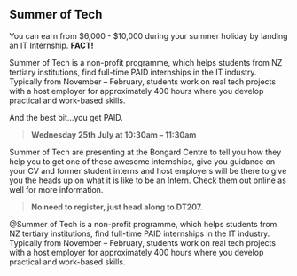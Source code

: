 ## Summer of Tech

You can earn from $6,000 - $10,000 during your summer holiday by landing an IT Internship. **FACT!**

Summer of Tech is a non-profit programme, which helps students from NZ tertiary institutions, find full-time PAID internships in the IT industry. Typically from November – February, students work on real tech projects with a host employer for approximately 400 hours where you develop practical and work-based skills. 

And the best bit…you get PAID.

> **Wednesday 25th July at 10:30am – 11:30am**

Summer of Tech are presenting at the Bongard Centre to tell you how they help you to get one of these awesome internships, give you guidance on your CV and former student interns and host employers will be there to give you the heads up on what it is like to be an Intern. Check them out online as well for more information.

> **No need to register, just head along to DT207.**

@Summer of Tech is a non-profit programme, which helps students from NZ tertiary institutions, find full-time PAID internships in the IT industry. Typically from November – February, students work on real tech projects with a host employer for approximately 400 hours where you develop practical and work-based skills.